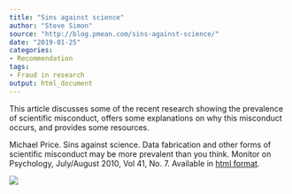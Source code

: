 ```yaml
---
title: "Sins against science"
author: "Steve Simon"
source: "http://blog.pmean.com/sins-against-science/"
date: "2019-01-25"
categories:
- Recommendation
tags:
- Fraud in research
output: html_document
---
```


This article discusses some of the recent research showing the
prevalence of scientific misconduct, offers some explanations on why
this misconduct occurs, and provides some resources.

<!---More--->

Michael Price. Sins against science. Data fabrication and other forms of
scientific misconduct may be more prevalent than you think. Monitor on
Psychology, July/August 2010, Vol 41, No. 7. Available in [html
format](https://www.apa.org/monitor/2010/07-08/misconduct.aspx).

![](http://www.pmean.com/images/images/19/sins-against-science01.png)




